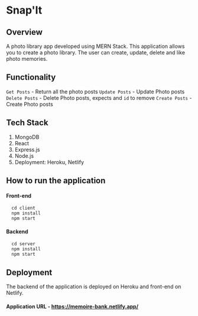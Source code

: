 # Snap'It

## Overview 
A photo library app developed using MERN Stack. This application allows you to create a photo library. The user can create, update, delete and like photo memories.

## Functionality
 `Get Posts` - Return all the photo posts
 `Update Posts` - Update Photo posts
 `Delete Posts` - Delete Photo posts, expects and `id` to remove
 `Create Posts` - Create Photo posts
 
 ## Tech Stack
 1. MongoDB
 2. React
 3. Express.js
 4. Node.js
 5. Deployment: Heroku, Netlify
 
 ## How to run the application
 ####  Front-end
``` 
  cd client
  npm install
  npm start 
```
  
  #### Backend
 ``` 
   cd server
   npm install
   npm start
 ```
 
 ## Deployment
 The backend of the application is deployed on Heroku and front-end on Netlify.
 #### Application URL - https://memoire-bank.netlify.app/
 
 
